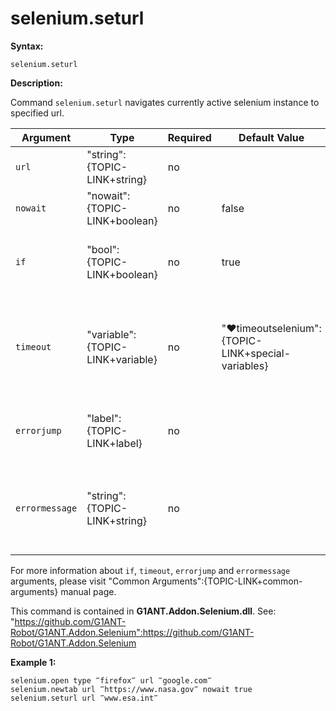 # selenium.seturl

**Syntax:**

```G1ANT
selenium.seturl

```

**Description:**

Command `selenium.seturl` navigates currently active selenium instance to specified url.

| Argument | Type | Required | Default Value | Description |
| -------- | ---- | -------- | ------------- | ----------- |
|`url`| "string":{TOPIC-LINK+string}| no|  | web page address to be loaded |
|`nowait` | "nowait":{TOPIC-LINK+boolean}| no | false | waits until the webpage fully loads |
|`if`| "bool":{TOPIC-LINK+boolean}| no | true | runs the command only if condition is true |
|`timeout`| "variable":{TOPIC-LINK+variable}| no | "♥timeoutselenium":{TOPIC-LINK+special-variables} | specifies time in milliseconds for G1ANT.Robot to wait for the command to be executed |
|`errorjump` | "label":{TOPIC-LINK+label}| no | | name of the label to jump to if given `timeout` expires |
|`errormessage`| "string":{TOPIC-LINK+string}| no |  | message that will be shown in case error occurs and no `errorjump` argument is specified |

For more information about `if`, `timeout`, `errorjump` and `errormessage` arguments, please visit "Common Arguments":{TOPIC-LINK+common-arguments} manual page.

This command is contained in **G1ANT.Addon.Selenium.dll**.
See: "https://github.com/G1ANT-Robot/G1ANT.Addon.Selenium":https://github.com/G1ANT-Robot/G1ANT.Addon.Selenium

**Example 1:**

```G1ANT
selenium.open type ‴firefox‴ url ‴google.com‴
selenium.newtab url ‴https://www.nasa.gov‴ nowait true
selenium.seturl url ‴www.esa.int‴

```
